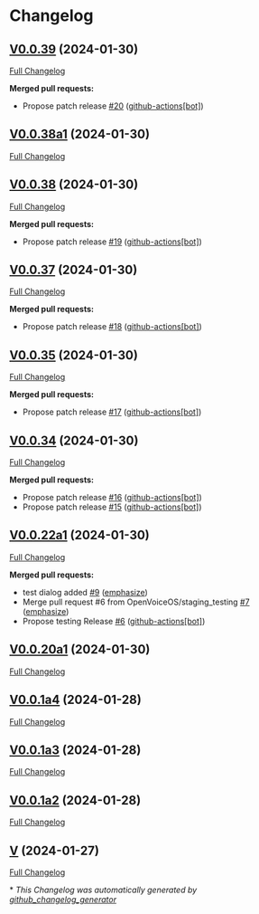 # Changelog

## [V0.0.39](https://github.com/OpenVoiceOS/ovos-testpkg/tree/V0.0.39) (2024-01-30)

[Full Changelog](https://github.com/OpenVoiceOS/ovos-testpkg/compare/V0.0.38a1...V0.0.39)

**Merged pull requests:**

- Propose patch release [\#20](https://github.com/OpenVoiceOS/ovos-testpkg/pull/20) ([github-actions[bot]](https://github.com/apps/github-actions))

## [V0.0.38a1](https://github.com/OpenVoiceOS/ovos-testpkg/tree/V0.0.38a1) (2024-01-30)

[Full Changelog](https://github.com/OpenVoiceOS/ovos-testpkg/compare/V0.0.38...V0.0.38a1)

## [V0.0.38](https://github.com/OpenVoiceOS/ovos-testpkg/tree/V0.0.38) (2024-01-30)

[Full Changelog](https://github.com/OpenVoiceOS/ovos-testpkg/compare/V0.0.37...V0.0.38)

**Merged pull requests:**

- Propose patch release [\#19](https://github.com/OpenVoiceOS/ovos-testpkg/pull/19) ([github-actions[bot]](https://github.com/apps/github-actions))

## [V0.0.37](https://github.com/OpenVoiceOS/ovos-testpkg/tree/V0.0.37) (2024-01-30)

[Full Changelog](https://github.com/OpenVoiceOS/ovos-testpkg/compare/V0.0.35...V0.0.37)

**Merged pull requests:**

- Propose patch release [\#18](https://github.com/OpenVoiceOS/ovos-testpkg/pull/18) ([github-actions[bot]](https://github.com/apps/github-actions))

## [V0.0.35](https://github.com/OpenVoiceOS/ovos-testpkg/tree/V0.0.35) (2024-01-30)

[Full Changelog](https://github.com/OpenVoiceOS/ovos-testpkg/compare/V0.0.34...V0.0.35)

**Merged pull requests:**

- Propose patch release [\#17](https://github.com/OpenVoiceOS/ovos-testpkg/pull/17) ([github-actions[bot]](https://github.com/apps/github-actions))

## [V0.0.34](https://github.com/OpenVoiceOS/ovos-testpkg/tree/V0.0.34) (2024-01-30)

[Full Changelog](https://github.com/OpenVoiceOS/ovos-testpkg/compare/V0.0.22a1...V0.0.34)

**Merged pull requests:**

- Propose patch release [\#16](https://github.com/OpenVoiceOS/ovos-testpkg/pull/16) ([github-actions[bot]](https://github.com/apps/github-actions))
- Propose patch release [\#15](https://github.com/OpenVoiceOS/ovos-testpkg/pull/15) ([github-actions[bot]](https://github.com/apps/github-actions))

## [V0.0.22a1](https://github.com/OpenVoiceOS/ovos-testpkg/tree/V0.0.22a1) (2024-01-30)

[Full Changelog](https://github.com/OpenVoiceOS/ovos-testpkg/compare/V0.0.20a1...V0.0.22a1)

**Merged pull requests:**

- test dialog added [\#9](https://github.com/OpenVoiceOS/ovos-testpkg/pull/9) ([emphasize](https://github.com/emphasize))
- Merge pull request \#6 from OpenVoiceOS/staging\_testing [\#7](https://github.com/OpenVoiceOS/ovos-testpkg/pull/7) ([emphasize](https://github.com/emphasize))
- Propose testing Release [\#6](https://github.com/OpenVoiceOS/ovos-testpkg/pull/6) ([github-actions[bot]](https://github.com/apps/github-actions))

## [V0.0.20a1](https://github.com/OpenVoiceOS/ovos-testpkg/tree/V0.0.20a1) (2024-01-30)

[Full Changelog](https://github.com/OpenVoiceOS/ovos-testpkg/compare/V0.0.1a4...V0.0.20a1)

## [V0.0.1a4](https://github.com/OpenVoiceOS/ovos-testpkg/tree/V0.0.1a4) (2024-01-28)

[Full Changelog](https://github.com/OpenVoiceOS/ovos-testpkg/compare/V0.0.1a3...V0.0.1a4)

## [V0.0.1a3](https://github.com/OpenVoiceOS/ovos-testpkg/tree/V0.0.1a3) (2024-01-28)

[Full Changelog](https://github.com/OpenVoiceOS/ovos-testpkg/compare/V0.0.1a2...V0.0.1a3)

## [V0.0.1a2](https://github.com/OpenVoiceOS/ovos-testpkg/tree/V0.0.1a2) (2024-01-28)

[Full Changelog](https://github.com/OpenVoiceOS/ovos-testpkg/compare/V...V0.0.1a2)

## [V](https://github.com/OpenVoiceOS/ovos-testpkg/tree/V) (2024-01-27)

[Full Changelog](https://github.com/OpenVoiceOS/ovos-testpkg/compare/2b6e8cb2568e3c1ac87da3a1706f00b8d2ca651b...V)



\* *This Changelog was automatically generated by [github_changelog_generator](https://github.com/github-changelog-generator/github-changelog-generator)*
